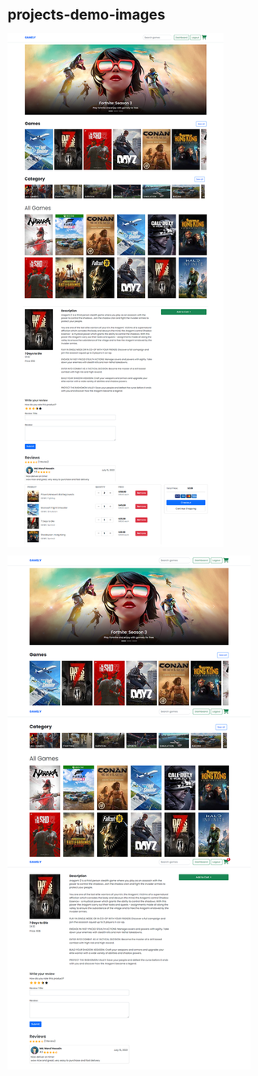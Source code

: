 # projects-demo-images

![Thumbnail](https://github.com/mickeymaruf/projects-demo-images/blob/main/gamely/gameely.png)

![Thumbnail](https://github.com/mickeymaruf/projects-demo-images/blob/main/gamely/home1.png)
